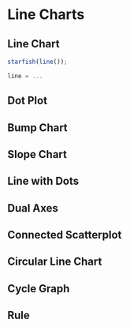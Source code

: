 # Line Charts

## Line Chart

```ts
starfish(line());
```

```ts
line = ...
```

<!-- ## Multi-Line Chart

```ts
starfish(line());
``` -->

## Dot Plot

## Bump Chart

## Slope Chart

## Line with Dots

## Dual Axes

## Connected Scatterplot

## Circular Line Chart

## Cycle Graph

## Rule
